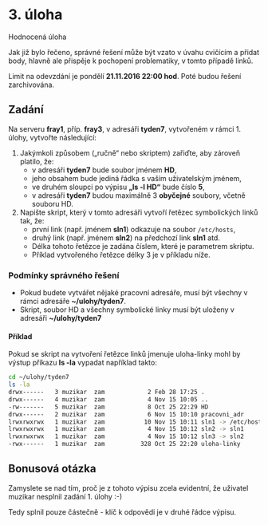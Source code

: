# 3. úloha #

Hodnocená úloha

Jak již bylo řečeno, správné řešení může být vzato v úvahu cvičícím a přidat body, hlavně ale přispěje k pochopení problematiky, v tomto případě linků.

Limit na odevzdání je pondělí **21.11.2016 22:00 hod**. Poté budou řešení zarchivována.

## Zadání ##

Na serveru **fray1**, příp. **fray3**, v adresáři **tyden7**, vytvořeném v rámci 1. úlohy, vytvořte následující:

1. Jakýmkoli způsobem („ručně“ nebo skriptem) zařiďte, aby zároveň platilo, že:
    * v adresáři **tyden7** bude soubor jménem **HD**,
    * jeho obsahem bude jediná řádka s vaším uživatelským jménem,
    * ve druhém sloupci po výpisu **„ls -l HD“** bude číslo **5**,
    * v adresáři **tyden7** budou maximálně 3 **obyčejné** soubory, včetně souboru HD.
2. Napište skript, který v tomto adresáři vytvoří řetězec symbolických linků tak, že:
    * první link (např. jménem **sln1**) odkazuje na soubor `/etc/hosts`,
    * druhý link (např. jménem **sln2**) na předchozí link **sln1** atd.
    * Délka tohoto řetězce je zadána číslem, které je parametrem skriptu.
    * Příklad vytvořeného řetězce délky 3 je v příkladu níže.

### Podmínky správného řešení ###

* Pokud budete vytvářet nějaké pracovní adresáře, musí být všechny v rámci adresáře **~/ulohy/tyden7**.
* Skript, soubor HD a všechny symbolické linky musí být uloženy v adresáři **~/ulohy/tyden7**

#### Příklad ####

Pokud se skript na vytvoření řetězce linků jmenuje uloha-linky mohl by výstup příkazu **ls -la** vypadat například takto:

``` bash
cd ~/ulohy/tyden7
ls -la
drwx------   3 muzikar  zam            2 Feb 28 17:25 .
drwx------   4 muzikar  zam            4 Nov 15 10:05 ..
-rw-------   5 muzikar  zam            8 Oct 25 22:29 HD
drwx------   2 muzikar  zam            6 Nov 15 10:10 pracovni_adr
lrwxrwxrwx   1 muzikar  zam           10 Nov 15 10:11 sln1 -> /etc/hosts
lrwxrwxrwx   1 muzikar  zam            4 Nov 15 10:12 sln2 -> sln1
lrwxrwxrwx   1 muzikar  zam            4 Nov 15 10:12 sln3 -> sln2
-rwx------   1 muzikar  zam          328 Oct 25 22:20 uloha-linky
```

## Bonusová otázka ##

Zamyslete se nad tím, proč je z tohoto výpisu zcela evidentní, že uživatel muzikar nesplnil zadání 1. úlohy :-)

Tedy splnil pouze částečně - klíč k odpovědi je v druhé řádce výpisu.

